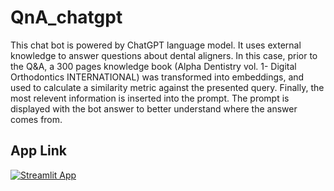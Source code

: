 # QnA_chatgpt

This chat bot is powered by ChatGPT language model. It uses external knowledge to answer questions about dental aligners. In this case, prior to the Q&A, a 300 pages knowledge book (Alpha Dentistry vol. 1- Digital Orthodontics INTERNATIONAL) was transformed into embeddings, and used to calculate a similarity metric against the presented query. Finally, the most relevent information is inserted into the prompt. The prompt is displayed with the bot answer to better understand where the answer comes from.

## App Link

[![Streamlit App](https://static.streamlit.io/badges/streamlit_badge_black_white.svg)](https://chatllama-japjh9chtd5ygyyneheu6r.streamlit.app/)